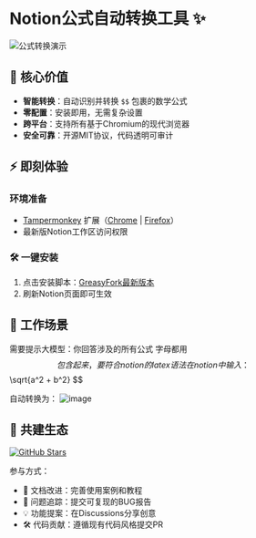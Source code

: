 
# Notion公式自动转换工具 ✨
![公式转换演示](https://github.com/user-attachments/assets/46c4177d-31cc-4c37-9a26-bbbff2195072)

## 🚀 核心价值
- **智能转换**：自动识别并转换 `$$` 包裹的数学公式
- **零配置**：安装即用，无需复杂设置
- **跨平台**：支持所有基于Chromium的现代浏览器
- **安全可靠**：开源MIT协议，代码透明可审计

## ⚡️ 即刻体验
### 环境准备
- [Tampermonkey](https://www.tampermonkey.net/) 扩展（[Chrome](https://chrome.google.com/webstore/detail/tampermonkey/dhdgffkkebhmkfjojejmpbldmpobfkfo) | [Firefox](https://addons.mozilla.org/firefox/addon/tampermonkey/)）
- 最新版Notion工作区访问权限

### 🛠️ 一键安装
1. 点击安装脚本：[GreasyFork最新版本](https://greasyfork.org/zh-CN/scripts/525730-notion-%E5%85%AC%E5%BC%8F%E8%87%AA%E5%8A%A8%E8%BD%AC%E6%8D%A2%E5%B7%A5%E5%85%B7)
2. 刷新Notion页面即可生效

## 🎯 工作场景
需要提示大模型：你回答涉及的所有公式 字母都用 $$ 包含起来，要符合notion的latex语法
在notion中输入：
$$ \sqrt{a^2 + b^2} $$

自动转换为：
![image](https://github.com/user-attachments/assets/e7fea3e8-5ed2-4612-ae3e-f3f44ecfe7c0)


## 🤝 共建生态
[![GitHub Stars](https://img.shields.io/github/stars/skyance/Notion-Formula-Auto-Conversion-Tool?style=social)](https://github.com/skyance/Notion-Formula-Auto-Conversion-Tool)

参与方式：
- 📝 文档改进：完善使用案例和教程
- 🐞 问题追踪：提交可复现的BUG报告
- 💡 功能提案：在Discussions分享创意
- 🛠️ 代码贡献：遵循现有代码风格提交PR
